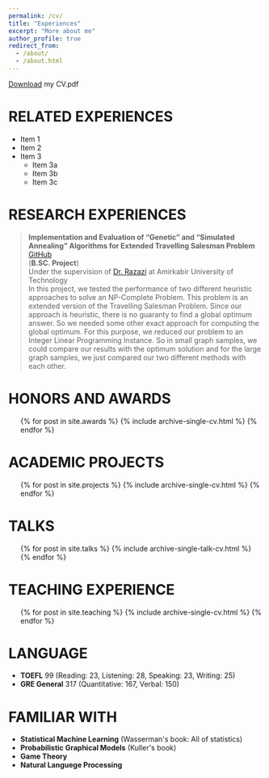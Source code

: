 ```yaml
---
permalink: /cv/
title: "Experiences"
excerpt: "More about me"
author_profile: true
redirect_from: 
  - /about/
  - /about.html
---
```

[Download](https://github.com/AliMorty/AliMorty.github.io/raw/master/files/Ali_Mortazavi_CV.pdf) my CV.pdf 


RELATED EXPERIENCES
======
* Item 1
* Item 2
* Item 3
    * Item 3a
    * Item 3b
    * Item 3c




RESEARCH EXPERIENCES
======
> **Implementation and Evaluation of “Genetic” and “Simulated Annealing” Algorithms for Extended Travelling Salesman Problem** [GitHub](https://github.com/AliMorty/B.SC.-Project) <br>
> (**B.SC. Project**)<br>
> Under the supervision of [Dr. Razazi](http://ceit.aut.ac.ir/~razzazi/)  at Amirkabir University of Technology <br>
> In this project, we tested the performance of two different heuristic approaches to solve an NP-Complete Problem. This problem is an extended version of the Travelling Salesman Problem. Since our approach is heuristic, there is no guaranty to find a global optimum answer. So we needed some other exact approach for computing the global optimum. For this purpose, we reduced our problem to an Integer Linear Programming Instance. So in small graph samples, we could compare our results with the optimum solution and for the large graph samples, we just compared our two different methods with each other.  

HONORS AND AWARDS
======
  <ul>{% for post in site.awards  %}
    {% include archive-single-cv.html %}
  {% endfor %}</ul>

ACADEMIC PROJECTS
======
  <ul>{% for post in site.projects  %}
    {% include archive-single-cv.html %}
  {% endfor %}</ul>
  


TALKS
======
  <ul>{% for post in site.talks %}
    {% include archive-single-talk-cv.html %}
  {% endfor %}</ul>
 


TEACHING EXPERIENCE
======
  <ul>{% for post in site.teaching %}
    {% include archive-single-cv.html %}
  {% endfor %}</ul>


LANGUAGE
======
* **TOEFL** 99 (Reading: 23, Listening: 28, Speaking: 23, Writing: 25)
* **GRE General** 317 (Quantitative: 167, Verbal: 150)

  
FAMILIAR WITH
======
* **Statistical Machine Learning** (Wasserman's book: All of statistics)
* **Probabilistic Graphical Models** (Kuller's book)
* **Game Theory**
* **Natural Languege Processing**
  





